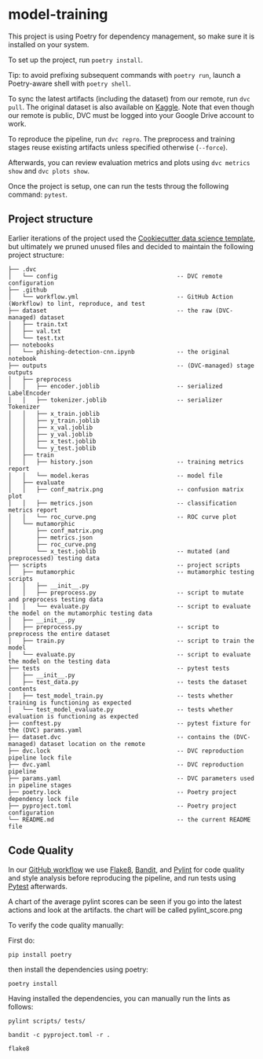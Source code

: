 # model-training

This project is using Poetry for dependency management, so make sure it is installed on your system.

To set up the project, run `poetry install`.

Tip: to avoid prefixing subsequent commands with `poetry run`, launch a Poetry-aware shell with `poetry shell`.

To sync the latest artifacts (including the dataset) from our remote, run `dvc pull`. The original dataset is also available on [Kaggle](https://www.kaggle.com/datasets/aravindhannamalai/dl-dataset/download?datasetVersionNumber=1). Note that even though our remote is public, DVC must be logged into your Google Drive account to work.

To reproduce the pipeline, run `dvc repro`. The preprocess and training stages reuse existing artifacts unless specified otherwise (`--force`).

Afterwards, you can review evaluation metrics and plots using `dvc metrics show` and `dvc plots show`.

Once the project is setup, one can run the tests throug the following command: `pytest`.

## Project structure

Earlier iterations of the project used the [Cookiecutter data science template](https://cookiecutter-data-science.drivendata.org/), but ultimately we pruned unused files and decided to maintain the following project structure:

```
├── .dvc
│   └── config                                  -- DVC remote configuration
├── .github
│   └── workflow.yml                            -- GitHub Action (Workflow) to lint, reproduce, and test
├── dataset                                     -- the raw (DVC-managed) dataset
│   ├── train.txt
│   ├── val.txt
│   └── test.txt
├── notebooks
│   └── phishing-detection-cnn.ipynb            -- the original notebook
├── outputs                                     -- (DVC-managed) stage outputs
│   ├── preprocess
│   │   ├── encoder.joblib                      -- serialized LabelEncoder
│   │   ├── tokenizer.joblib                    -- serializer Tokenizer
│   │   ├── x_train.joblib                      
│   │   ├── y_train.joblib
│   │   ├── x_val.joblib
│   │   ├── y_val.joblib
│   │   ├── x_test.joblib
│   │   └── y_test.joblib
│   ├── train
│   │   ├── history.json                        -- training metrics report
│   │   └── model.keras                         -- model file
│   ├── evaluate
│   │   ├── conf_matrix.png                     -- confusion matrix plot
│   │   ├── metrics.json                        -- classification metrics report
│   │   └── roc_curve.png                       -- ROC curve plot
│   └── mutamorphic
│       ├── conf_matrix.png
│       ├── metrics.json
│       ├── roc_curve.png
│       └── x_test.joblib                       -- mutated (and preprocessed) testing data
├── scripts                                     -- project scripts
│   ├── mutamorphic                             -- mutamorphic testing scripts
│   │   ├── __init__.py
│   │   ├── preprocess.py                       -- script to mutate and preprocess testing data
│   │   └── evaluate.py                         -- script to evaluate the model on the mutamorphic testing data
│   ├── __init__.py
│   ├── preprocess.py                           -- script to preprocess the entire dataset
│   ├── train.py                                -- script to train the model
│   └── evaluate.py                             -- script to evaluate the model on the testing data
├── tests                                       -- pytest tests
│   ├── __init__.py
│   ├── test_data.py                            -- tests the dataset contents
│   ├── test_model_train.py                     -- tests whether training is functioning as expected
│   └── test_model_evaluate.py                  -- tests whether evaluation is functioning as expected
├── conftest.py                                 -- pytest fixture for the (DVC) params.yaml
├── dataset.dvc                                 -- contains the (DVC-managed) dataset location on the remote
├── dvc.lock                                    -- DVC reproduction pipeline lock file
├── dvc.yaml                                    -- DVC reproduction pipeline
├── params.yaml                                 -- DVC parameters used in pipeline stages
├── poetry.lock                                 -- Poetry project dependency lock file
├── pyproject.toml                              -- Poetry project configuration
└── README.md                                   -- the current README file
```

## Code Quality

In our [GitHub workflow](.github/workflows/workflow.yml) we use [Flake8](https://flake8.pycqa.org/en/latest/), [Bandit](https://bandit.readthedocs.io/en/latest/), and [Pylint](https://pylint.readthedocs.io/en/stable/) for code quality and style analysis before reproducing the pipeline, and run tests using [Pytest](https://docs.pytest.org/en/8.2.x/) afterwards.

A chart of the average pylint scores can be seen if you go into the latest actions and look at the artifacts. the chart will be called pylint_score.png

To verify the code quality manually: 

First do: 
```
pip install poetry 
```

then install the dependencies using poetry: 

```
poetry install 
```

Having installed the dependencies, you can manually run the lints as follows: 

```
pylint scripts/ tests/

bandit -c pyproject.toml -r .

flake8
```

